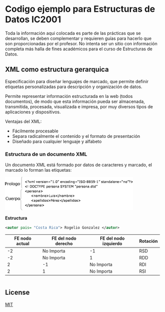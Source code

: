 # Codigo ejemplo para Estructuras de Datos IC2001

Toda la información aqui colocada es parte de las prácticas que se desarrollan, se deben complementar y requieren guías para hacerlo que son proporcionadas por el profesor. No intenta ser un sitio con información completa más halla de fines académicos para el curso de Estructuras de Datos.


## XML como estructura gerarquica
Especificación para diseñar lenguajes de marcado, que permite definir etiquetas personalizadas para descripción y organización de datos.

Permite representar información estructurada en la web (todos documentos), de modo que esta información pueda ser almacenada, transmitida, procesada, visualizada e impresa, por muy diversos tipos de aplicaciones y dispositivos.

Ventajas del XML:

* Fácilmente procesable
* Separa radicalmente el contenido y el formato de presentación
* Diseñado para cualquier lenguaje y alfabeto

### Estructura de un documento XML
Un documento XML está formado por datos de caracteres y marcado, el marcado lo forman las etiquetas:

![XML Estructura](/Codigo/Semana%208/img/img_2.jpg)

**Estructura**

```xml
<autor pais= "Costa Rica"> Rogelio Gonzalez </autor>
```




| FE nodo actual | FE del nodo derecho | FE del nodo izquierdo | Rotación
| ------------- | ------------- | ------------- | ------------- |
| -2  | No Importa  | -1 | RSD
| -2  | No Importa  | 1 | RDD
| 2  | -1  | No Importa | RDI
| 2  | 1  | No Importa | RSI




```c++

```






## License
[MIT](https://choosealicense.com/licenses/mit/)

